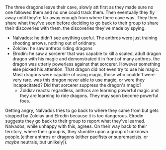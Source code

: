 The three dragons leave their cave, slowly att first as they made sure no one followed them and no one could track them. Then eventually they fly away until they're far away enough from where there cave was. They then share what they've seen before deciding to go back to their group to share their discoveries with them.
the discoveries they've made by spying:
- Nalvados: he didn't see anything useful. The anthros were just training shooting arrows. nothing out of oridnary.
- Zoldiav: he saw anthros riding dragons
- Elrodin: he saw a sorcerer that was capable to kill a scaled, adult dragon dragon with his magic and demonstrated it in front of many anthros. the dragon was utterly powerless against that sorcerer. However something else picked his attention. That dragon did not even try to use his magic. Most dragons were capable of using magic, those who couldn't were very rare. was this dragon never able to use magic, or were they incapacitated? Did that sorcerer suppress the dragon's magic?
  - Zoldiav reacts: regardless, anthros are learning powerful magic and they are learning to ride dragons. They may soon become powerful foes.

Getting angry, Nalvados tries to go back to where they came from but gets stopped by Zoldiav and Elrodin because it is too dangerous.
Elrodin suggests they go back to their group to report what they've learned. Nalvados, while unhappy with this, agrees.
On their way back to their territory, where their group is, they stumble upon a group of unknown people.(either anthros or dragons (either pacifists or supremacists. or *maybe* neutrals, but unlikely)).
